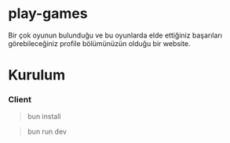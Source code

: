 # play-games

Bir çok oyunun bulunduğu ve bu oyunlarda elde ettiğiniz başarıları görebileceğiniz profile bölümünüzün olduğu bir website.

# Kurulum

### Client

> bun install

> bun run dev

